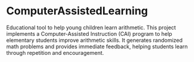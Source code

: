# ComputerAssistedLearning
Educational tool to help young children learn arithmetic.
This project implements a Computer-Assisted Instruction (CAI) program to help elementary students improve arithmetic skills. It generates randomized math problems and provides immediate feedback, helping students learn through repetition and encouragement.


